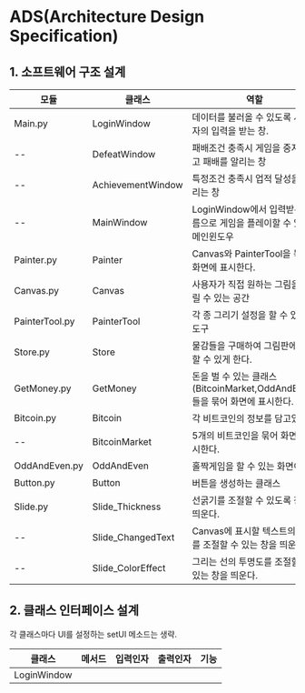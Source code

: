 ADS(Architecture Design Specification)
=======================================

## 1. 소프트웨어 구조 설계
| 모듈 | 클래스 | 역할 |
|----|----|----|
|Main.py|LoginWindow |데이터를 불러올 수 있도록 사용자의 입력을 받는 창.|
|--     |DefeatWindow|패배조건 충족시 게임을 중지시키고 패배를 알리는 창|
|--     |AchievementWindow|특정조건 충족시 업적 달성을 알리는 창|
|--     |MainWindow|LoginWindow에서 입력받은 이름으로 게임을 플레이할 수 있는 메인윈도우|
|Painter.py|Painter|Canvas와 PainterTool을 묶어 화면에 표시한다.|
|Canvas.py|Canvas|사용자가 직접 원하는 그림을 그릴 수 있는 공간|
|PainterTool.py|PainterTool|각 종 그리기 설정을 할 수 있는 도구 |
|Store.py|Store|물감들을 구매하여 그림판에 추가할 수 있게 한다.|
|GetMoney.py|GetMoney|돈을 벌 수 있는 클래스(BitcoinMarket,OddAndEven)들을 묶어 화면에 표시한다.|
|Bitcoin.py|Bitcoin|각 비트코인의 정보를 담고있다. |
|--         |BitcoinMarket|5개의 비트코인을 묶어 화면에 표시한다.|
|OddAndEven.py|OddAndEven|홀짝게임을 할 수 있는 화면이다.|
|Button.py|Button|버튼을 생성하는 클래스|
|Slide.py|Slide_Thickness|선굵기를 조절할 수 있도록 창을 띄운다.|
|--|Slide_ChangedText|Canvas에 표시할 텍스트의 크기를 조절할 수 있는 창을 띄운다.|
|--|Slide_ColorEffect|그리는 선의 투명도를 조절할 수 있는 창을 띄운다.|

## 2. 클래스 인터페이스 설계
각 클래스마다 UI를 설정하는 setUI 메소드는 생략.

|클래스| 메서드| 입력인자| 출력인자| 기능|
|----|----|----|----|----|
|LoginWindow|||||